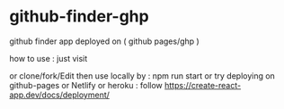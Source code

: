 # github-finder-ghp

github finder app deployed on ( github pages/ghp )

how to use : just visit

or clone/fork/Edit then use locally by : npm run start
or try deploying on github-pages or Netlify or heroku : follow https://create-react-app.dev/docs/deployment/
